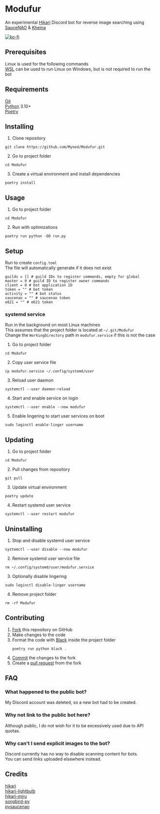 # Modufur
An experimental [Hikari](https://www.hikari-py.dev) Discord bot for reverse image searching using [SauceNAO](https://saucenao.com) & [Kheina](https://kheina.com)

[![ko-fi](https://ko-fi.com/img/githubbutton_sm.svg)](https://ko-fi.com/B0B1AUB66)

## Prerequisites
Linux is used for the following commands\
[WSL](https://docs.microsoft.com/en-us/windows/wsl) can be used to run Linux on Windows, but is not required to run the bot
## Requirements
[Git](https://git-scm.com/downloads)\
[Python](https://www.python.org) 3.10+\
[Poetry](https://python-poetry.org/docs/master)
## Installing
1. Clone repository
```
git clone https://github.com/Myned/Modufur.git
```
2. Go to project folder
```
cd Modufur
```
3. Create a virtual environment and install dependencies
```
poetry install
```
## Usage
1. Go to project folder
```
cd Modufur
```
2. Run with optimizations
```
poetry run python -OO run.py
```
## Setup
Run to create `config.toml`\
The file will automatically generate if it does not exist
```
guilds = [] # guild IDs to register commands, empty for global
master = 0 # guild ID to register owner commands
client = 0 # bot application ID
token = "" # bot token
activity = "" # bot status
saucenao = "" # saucenao token
e621 = "" # e621 token
```
### systemd service
Run in the background on most Linux machines\
This assumes that the project folder is located at `~/.git/Modufur`\
Change the `WorkingDirectory` path in `modufur.service` if this is not the case
1. Go to project folder
```
cd Modufur
```
2. Copy user service file
```
cp modufur.service ~/.config/systemd/user
```
3. Reload user daemon
```
systemctl --user daemon-reload
```
4. Start and enable service on login
```
systemctl --user enable --now modufur
```
5. Enable lingering to start user services on boot
```
sudo loginctl enable-linger username
```
## Updating
1. Go to project folder
```
cd Modufur
```
2. Pull changes from repository
```
git pull
```
3. Update virtual environment
```
poetry update
```
4. Restart systemd user service
```
systemctl --user restart modufur
```
## Uninstalling
1. Stop and disable systemd user service
```
systemctl --user disable --now modufur
```
2. Remove systemd user service file
```
rm ~/.config/systemd/user/modufur.service
```
3. Optionally disable lingering
```
sudo loginctl disable-linger username
```
4. Remove project folder
```
rm -rf Modufur
```
## Contributing
1. [Fork](https://docs.github.com/en/get-started/quickstart/fork-a-repo) this repository on GitHub
2. Make changes to the code
3. Format the code with [Black](https://black.readthedocs.io/en/stable) inside the project folder
    ```
    poetry run python black .
    ```
4. [Commit](https://github.com/git-guides/git-commit) the changes to the fork
5. Create a [pull request](https://docs.github.com/en/pull-requests/collaborating-with-pull-requests/proposing-changes-to-your-work-with-pull-requests/creating-a-pull-request) from the fork
## FAQ
### What happened to the public bot?
My Discord account was deleted, so a new bot had to be created.
### Why not link to the public bot here?
Although public, I do not wish for it to be excessively used due to API quotas.
### Why can't I send explicit images to the bot?
Discord currently has no way to disable scanning content for bots.\
You can send links uploaded elsewhere instead.
## Credits
[hikari](https://github.com/hikari-py/hikari)\
[hikari-lightbulb](https://github.com/tandemdude/hikari-lightbulb)\
[hikari-miru](https://github.com/HyperGH/hikari-miru)\
[songbird-py](https://github.com/magpie-dev/Songbird-Py)\
[pysaucenao](https://github.com/FujiMakoto/pysaucenao)
